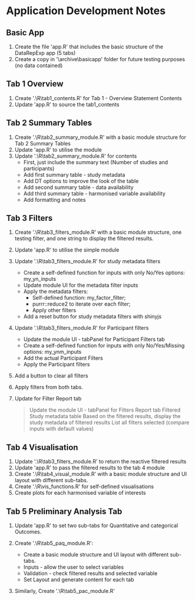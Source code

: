 # Application Development Notes

## Basic App

1. Create the file 'app.R' that includes the basic structure of the DataRepExp app (5 tabs)
2. Create a copy in '\archive\basicapp' folder for future testing purposes (no data contained)

## Tab 1 Overview
1. Create '.\R\tab1_contents.R' for Tab 1 - Overview Statement Contents
2. Update 'app.R' to source the tab1_contents

## Tab 2 Summary Tables 
1. Create '.\R\tab2_summary_module.R' with a basic module structure for Tab 2 Summary Tables  
2. Update 'app.R' to utilise the module
3. Update '.\R\tab2_summary_module.R' for contents
    - First, just include the summary text (Number of studies and participants)
    - Add first summary table - study metadata
    - Add DT options to improve the look of the table
    - Add second summary table - data availability
    - Add third summary table - harmonised variable availability
    - Add formatting and notes
    

## Tab 3 Filters

1. Create '.\R\tab3_filters_module.R' with a basic module structure, one testing filter, and one string to display the filtered results.
2. Update 'app.R' to utilise the simple module
3. Update '.\R\tab3_filters_module.R' for study metadata filters
    - Create a self-defined function for inputs with only No/Yes options: my_yn_inputs
    - Update module UI for the metadata filter inputs
    - Apply the metadata filters:
      - Self-defined function: my_factor_filter; 
      - purrr::reduce2 to iterate over each filter;
      - Apply other filters
    - Add a reset button for study metadata filters with shinyjs
    
4. Update '.\R\tab3_filters_module.R' for Participant filters   
    - Update the module UI - tabPanel for Participant Filters tab
    - Create a self-defined function for inputs with only No/Yes/Missing options: my_ynm_inputs
    - Add the actual Participant Filters
    - Apply the Participant filters

5. Add a button to clear all filters
6. Apply filters from both tabs. 
7. Update for Filter Report tab
    > Update the module UI - tabPanel for Filters Report tab
    > Filtered Study metadata table
      > Based on the filtered results, display the study metadata of filtered results
      > List all filters selected (compare inputs with default values)


## Tab 4 Visualisation

1. Update '.\R\tab3_filters_module.R' to return the reactive filtered results
2. Update 'app.R' to pass the filtered results to the tab 4 module
3. Create '.\R\tab4_visual_module.R' with a basic module structure and UI layout with different sub-tabs.
4. Create '.\R\vis_functions.R' for self-defined visualisations
5. Create plots for each harmonised variable of interests 

## Tab 5 Preliminary Analysis Tab

1. Update 'app.R' to set two sub-tabs for Quantitative and categorical Outcomes.
2. Create '.\R\tab5_paq_module.R':
    - Create a basic module structure and UI layout with different sub-tabs.
    - Inputs - allow the user to select variables
    - Validation - check filtered results and selected variable
    - Set Layout and generate content for each tab
    
3. Similarly, Create '.\R\tab5_pac_module.R'

    



